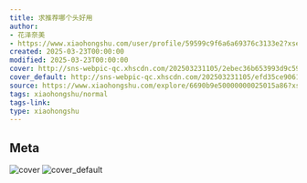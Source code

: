 ```yaml
---
title: 求推荐哪个头好用
author:
- 花泽奈美
- https://www.xiaohongshu.com/user/profile/59599c9f6a6a69376c3133e2?xsec_token=undefined
created: 2025-03-23T00:00:00
modified: 2025-03-23T00:00:00
cover: http://sns-webpic-qc.xhscdn.com/202503231105/2ebec36b653993d9c5901263160b0feb/1040g2sg31550tvos0s0049l8tle9ucv28t7pd9g!nc_n_webp_prv_1
cover_default: http://sns-webpic-qc.xhscdn.com/202503231105/efd35ce9061dda958829b7e40247d8f4/1040g2sg31550tvos0s0049l8tle9ucv28t7pd9g!nc_n_webp_mw_1
source: https://www.xiaohongshu.com/explore/6690b9e50000000025015a86?xsec_token=ABHMXA-lFnv87MTB2S3zfrCKp2dmEvy1vQXzqMFvFTo-Y=
tags: xiaohongshu/normal
tags-link:
type: xiaohongshu
---
```


## Meta

![cover](http://sns-webpic-qc.xhscdn.com/202503231105/2ebec36b653993d9c5901263160b0feb/1040g2sg31550tvos0s0049l8tle9ucv28t7pd9g!nc_n_webp_prv_1)
![cover_default](http://sns-webpic-qc.xhscdn.com/202503231105/efd35ce9061dda958829b7e40247d8f4/1040g2sg31550tvos0s0049l8tle9ucv28t7pd9g!nc_n_webp_mw_1)
